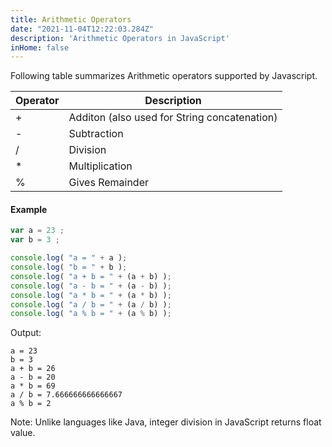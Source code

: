 ```yaml
---
title: Arithmetic Operators
date: "2021-11-04T12:22:03.284Z"
description: 'Arithmetic Operators in JavaScript'
inHome: false
---
```


Following table summarizes Arithmetic operators supported by Javascript.

| Operator | Description                                  |
| -------- | -------------------------------------------- |
| +        | Additon (also used for String concatenation) |
| -        | Subtraction                                  |
| /        | Division                                     |
| *        | Multiplication                               |
| %        | Gives Remainder                              |

#### Example

```javascript
var a = 23 ;
var b = 3 ;

console.log( "a = " + a );
console.log( "b = " + b );
console.log( "a + b = " + (a + b) );
console.log( "a - b = " + (a - b) );
console.log( "a * b = " + (a * b) );
console.log( "a / b = " + (a / b) );
console.log( "a % b = " + (a % b) );
```

Output:

```
a = 23 
b = 3
a + b = 26
a - b = 20
a * b = 69
a / b = 7.666666666666667
a % b = 2 
```

Note: Unlike languages like Java, integer division in JavaScript returns float value.
